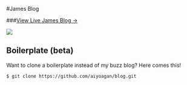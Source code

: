 #James Blog

###[View Live James Blog &rarr;](http://blog.juzi89.com)

![](http://blog.juzi89.com/img/blog-desktop.jpg)



## Boilerplate (beta)

Want to clone a boilerplate instead of my buzz blog? Here comes this!  

```
$ git clone https://github.com/aiyoagan/blog.git
```
